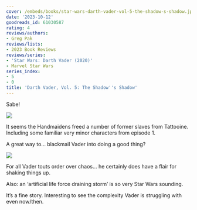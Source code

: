 ```yaml
---
cover: /embeds/books/star-wars-darth-vader-vol-5-the-shadow-s-shadow.jpg
date: '2023-10-12'
goodreads_id: 61030587
rating: 4
reviews/authors:
- Greg Pak
reviews/lists:
- 2023 Book Reviews
reviews/series:
- 'Star Wars: Darth Vader (2020)'
- Marvel Star Wars
series_index:
- 5
- 0
title: 'Darth Vader, Vol. 5: The Shadow''s Shadow'
---
```

Sabe!

![](/embeds/books/attachments/darth-vader-2020-v5-textbundle-1f9451.png)

It seems the Handmaidens freed a number of former slaves from Tattooine. Including some familiar very minor characters from episode 1. 

A great way to… blackmail Vader into doing a good thing?

![](/embeds/books/attachments/darth-vader-2020-v5-textbundle-f081b2.png)

For all Vader touts order over chaos… he certainly does have a flair for shaking things up. 

Also: an ‘artificial life force draining storm’ is so very Star Wars sounding. 

It’s a fine story. Interesting to see the complexity Vader is struggling with even now/then. 


<!--more-->